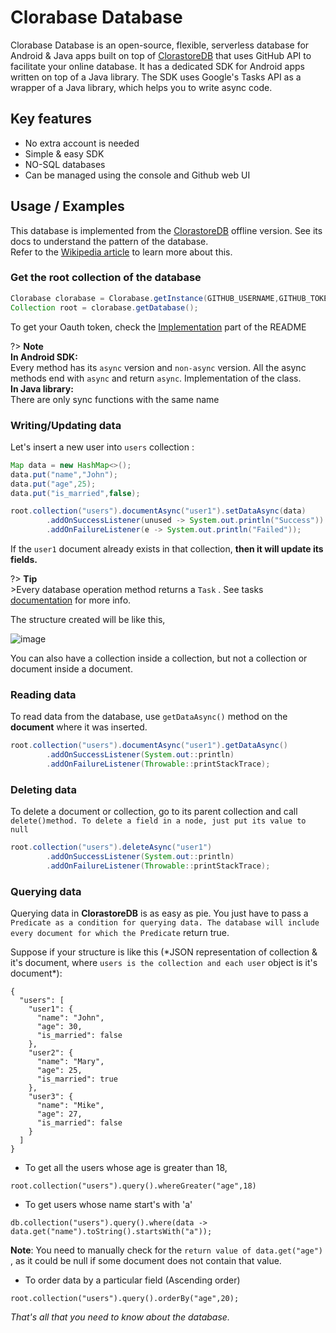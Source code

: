 # Clorabase Database

Clorabase Database is an open-source, flexible, serverless database for Android & Java apps built on top of [ClorastoreDB](https://github.com/Clorabase/ClorastoreDB) that uses GitHub API to facilitate your online database. It has a dedicated SDK for Android apps written on top of a Java library. The SDK uses Google's Tasks API as a wrapper of a Java library, which helps you to write async code.  

## Key features

*   No extra account is needed
*   Simple & easy SDK
*   NO-SQL databases
*   Can be managed using the console and Github web UI

  

## Usage / Examples

This database is implemented from the [ClorastoreDB](https://github.com/Clorabase/ClorastoreDB) offline version. See its docs to understand the pattern of the database.  
Refer to the [Wikipedia article](https://en.wikipedia.org/wiki/Document-oriented_database) to learn more about this.  
  

### Get the root collection of the database

```java
Clorabase clorabase = Clorabase.getInstance(GITHUB_USERNAME,GITHUB_TOKEN, PROJECT_NAME);
Collection root = clorabase.getDatabase();
```

  
To get your Oauth token, check the [Implementation](https://github.com/ErrorxCode/docs/edit/main/clorabase/README.md#implementation) part of the README  
  
?> **Note**  
**In Android SDK:**  
Every method has its `async` version and `non-async` version. All the async methods end with `async` and return `async`. Implementation of the class.  
**In Java library:**  
There are only sync functions with the same name  

### Writing/Updating data

Let's insert a new user into `users` collection :

```java
Map data = new HashMap<>();
data.put("name","John");
data.put("age",25);
data.put("is_married",false);

root.collection("users").documentAsync("user1").setDataAsync(data)
        .addOnSuccessListener(unused -> System.out.println("Success"))
        .addOnFailureListener(e -> System.out.println("Failed"));          
```

  
If the `user1` document already exists in that collection, **then it will update its fields.**  
  
?> **Tip**  
\>Every database operation method returns a `Task` . See tasks [documentation](https://developers.google.com/android/guides/tasks) for more info.  
  
The structure created will be like this,  
  
![image](https://user-images.githubusercontent.com/65817230/230773260-1a207a69-03e6-4c3a-9fca-d4f0bba305c3.png)  
  
  
You can also have a collection inside a collection, but not a collection or document inside a document.  
  

### Reading data

To read data from the database, use `getDataAsync()` method on the **document** where it was inserted.

```java
root.collection("users").documentAsync("user1").getDataAsync()
        .addOnSuccessListener(System.out::println)
        .addOnFailureListener(Throwable::printStackTrace);
```

  

### Deleting data

To delete a document or collection, go to its parent collection and call `delete()method. To delete a field in a node, just put its value to null`

```java
root.collection("users").deleteAsync("user1")
        .addOnSuccessListener(System.out::println)
        .addOnFailureListener(Throwable::printStackTrace);
```

  
  

### Querying data

Querying data in **ClorastoreDB** is as easy as pie. You just have to pass a `Predicate as a condition for querying data. The database will include every document for which the Predicate` return true.  
  
Suppose if your structure is like this (\*JSON representation of collection & it's document, where `users is the collection and each user` object is it's document\*):

```plain
{
  "users": [
    "user1": {
      "name": "John",
      "age": 30,
      "is_married": false
    },
    "user2": {
      "name": "Mary",
      "age": 25,
      "is_married": true
    },
    "user3": {
      "name": "Mike",
      "age": 27,
      "is_married": false
    }
  ]
}
```

  

*   To get all the users whose age is greater than 18,

```plain
root.collection("users").query().whereGreater("age",18)
```

  

*   To get users whose name start's with 'a'

```plain
db.collection("users").query().where(data -> data.get("name").toString().startsWith("a"));
```

  
**Note**: You need to manually check for the `return value of data.get("age")` , as it could be null if some document does not contain that value.  

*   To order data by a particular field (Ascending order)

```plain
root.collection("users").query().orderBy("age",20);
```

  
  
  
_That's all that you need to know about the database._


